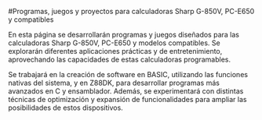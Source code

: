 #Programas, juegos y proyectos para calculadoras Sharp G-850V, PC-E650 y compatibles


En esta página se desarrollarán programas y juegos diseñados para las calculadoras Sharp G-850V, PC-E650 y modelos compatibles. Se explorarán diferentes aplicaciones prácticas y de entretenimiento, aprovechando las capacidades de estas calculadoras programables.

Se trabajará en la creación de software en BASIC, utilizando las funciones nativas del sistema, y en Z88DK, para desarrollar programas más avanzados en C y ensamblador. Además, se experimentará con distintas técnicas de optimización y expansión de funcionalidades para ampliar las posibilidades de estos dispositivos.
